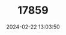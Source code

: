 ---
title: "17859"
category: "Chrysoritis trimeni"
draft: false
date: 2024-02-22 13:03:50
languages:
  English: ["Diamond Opal", "Trimen's Opal"]
  Afrikaans: ["Diamant-Opaal", "Trimen-se-opaal"]
---